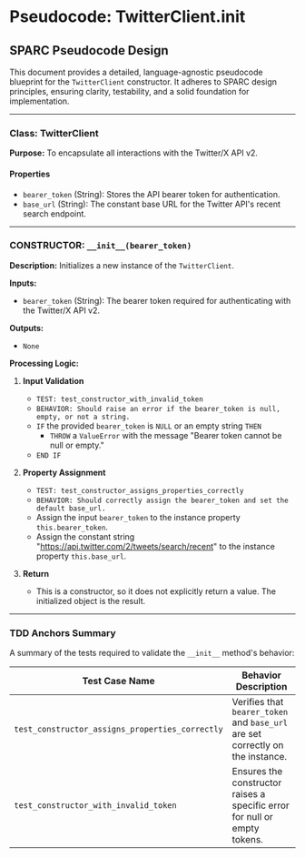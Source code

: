 # Pseudocode: TwitterClient.__init__

## SPARC Pseudocode Design

This document provides a detailed, language-agnostic pseudocode blueprint for the `TwitterClient` constructor. It adheres to SPARC design principles, ensuring clarity, testability, and a solid foundation for implementation.

---

### **Class: TwitterClient**

**Purpose:** To encapsulate all interactions with the Twitter/X API v2.

#### **Properties**

-   `bearer_token` (String): Stores the API bearer token for authentication.
-   `base_url` (String): The constant base URL for the Twitter API's recent search endpoint.

---

### **CONSTRUCTOR: `__init__(bearer_token)`**

**Description:** Initializes a new instance of the `TwitterClient`.

**Inputs:**
-   `bearer_token` (String): The bearer token required for authenticating with the Twitter/X API v2.

**Outputs:**
-   `None`

**Processing Logic:**

1.  **Input Validation**
    -   `TEST: test_constructor_with_invalid_token`
    -   `BEHAVIOR: Should raise an error if the bearer_token is null, empty, or not a string.`
    -   `IF` the provided `bearer_token` is `NULL` or an empty string `THEN`
        -   `THROW` a `ValueError` with the message "Bearer token cannot be null or empty."
    -   `END IF`

2.  **Property Assignment**
    -   `TEST: test_constructor_assigns_properties_correctly`
    -   `BEHAVIOR: Should correctly assign the bearer_token and set the default base_url.`
    -   Assign the input `bearer_token` to the instance property `this.bearer_token`.
    -   Assign the constant string "https://api.twitter.com/2/tweets/search/recent" to the instance property `this.base_url`.

3.  **Return**
    -   This is a constructor, so it does not explicitly return a value. The initialized object is the result.

---

### **TDD Anchors Summary**

A summary of the tests required to validate the `__init__` method's behavior:

| Test Case Name                               | Behavior Description                                                        |
| -------------------------------------------- | --------------------------------------------------------------------------- |
| `test_constructor_assigns_properties_correctly` | Verifies that `bearer_token` and `base_url` are set correctly on the instance. |
| `test_constructor_with_invalid_token`        | Ensures the constructor raises a specific error for null or empty tokens. |
